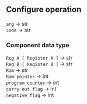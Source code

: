 ## Configure operation
`arg` -> str <br>
`code` -> str <br>

### Component data type
`Reg A [ Register A ]` -> str <br>
`Reg B [ Register B ]` -> str <br>
`Ram` -> str <br>
`Ram pointer` -> int <br>
`program counter` -> int <br>
`carry out flag` -> int <br>
`negative flag` -> int <br>
